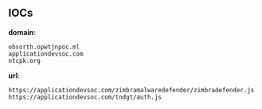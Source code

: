 
## IOCs

__domain__:

```text
obsorth.opwtjnpoc.ml
applicationdevsoc.com
ntcpk.org
```
__url__:

```text
https://applicationdevsoc.com/zimbramalwaredefender/zimbradefender.js
https://applicationdevsoc.com/tndgt/auth.js
```